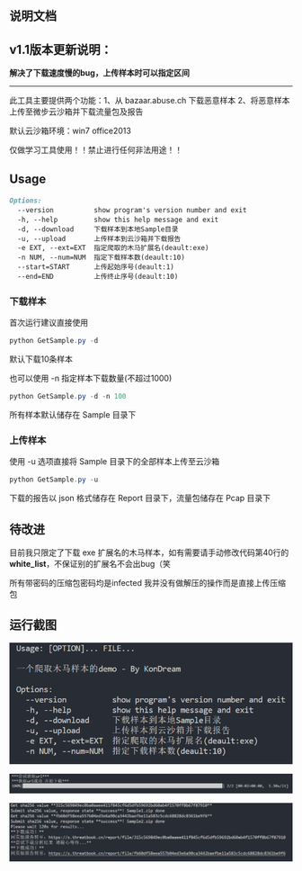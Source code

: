 ## 说明文档

## v1.1版本更新说明：

**解决了下载速度慢的bug，上传样本时可以指定区间**
 <hr/>
此工具主要提供两个功能：1、从 bazaar.abuse.ch 下载恶意样本 2、将恶意样本上传至微步云沙箱并下载流量包及报告

默认云沙箱环境：win7 office2013

仅做学习工具使用！！禁止进行任何非法用途！！

## Usage

```markdown
Options:
  --version          show program's version number and exit
  -h, --help         show this help message and exit
  -d, --download     下载样本到本地Sample目录
  -u, --upload       上传样本到云沙箱并下载报告
  -e EXT, --ext=EXT  指定爬取的木马扩展名(deault:exe)
  -n NUM, --num=NUM  指定下载样本数(deault:10)
  --start=START      上传起始序号(deault:1)
  --end=END          上传终止序号(deault:10)
```

### 下载样本

首次运行建议直接使用

```powershell
python GetSample.py -d 
```

默认下载10条样本

也可以使用 -n 指定样本下载数量(不超过1000)

```powershell
python GetSample.py -d -n 100
```

所有样本默认储存在 Sample 目录下

### 上传样本

使用 -u 选项直接将 Sample 目录下的全部样本上传至云沙箱

```powershell
python GetSample.py -u
```

下载的报告以 json 格式储存在 Report 目录下，流量包储存在 Pcap 目录下

## 待改进

目前我只限定了下载 exe 扩展名的木马样本，如有需要请手动修改代码第40行的 **white_list**，不保证别的扩展名不会出bug（笑

所有带密码的压缩包密码均是infected 我并没有做解压的操作而是直接上传压缩包



## 运行截图

![image-20220607202630946](image/image-20220607202630946.png)

![image-20220607202659727](image/image-20220607202659727.png)

![image-20220607202709253](image/image-20220607202709253.png)



